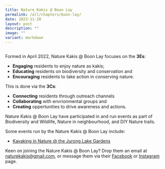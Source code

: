 ```yaml
---
title: Nature Kakis @ Boon Lay
permalink: /all/chapters/boon-lay/
date: 2023-11-20
layout: post
description: ""
image: ""
variant: markdown
---
```

<img src="">
<p>Formed in April 2022, Nature Kakis @ Boon Lay focuses on the <b>3Es</b>:</p>
<ul>
<li><b>Engaging</b> residents to enjoy nature as kakis;</li>
<li><b>Educating</b> residents on biodiversity and conservation and</li>
<li><b>Encouraging</b> residents to take action in conserving nature.</li>
	</ul>
<p>This is done via the <b>3Cs</b>:</p>
<ul>
<li><b>Connecting</b> residents through outreach channels</li>
<li><b>Collaborating</b> with envrionmental groups and</li>
<li><b>Creating</b> oppertunities to drive awareness and actions.</li>
	</ul>
	<p>Nature Kakis @ Boon Lay have participated in and run events as part of Biodiversity and Wildlife, Nature in neighbourhood, and DIY Nature trails.</p> 
<p>Some events run by the Nature Kakis @ Boon Lay include:</p>
<ul>
	<li><a href="">Kayaking in Nature @ the Jurong Lake Gardens</a></li>
	</ul>
	<p>Keen on joining the Nature Kakis @ Boon Lay? Drop them an email at <a href="mailto:&quot;naturekakis@gmail.com&quot;">naturekakis@gmail.com</a>, or message them via their <a href="https://www.facebook.com/NatureKakis">Facebook</a> or <a href="https://www.instagram.com/naturekakis/">Instagram</a> page.</p>